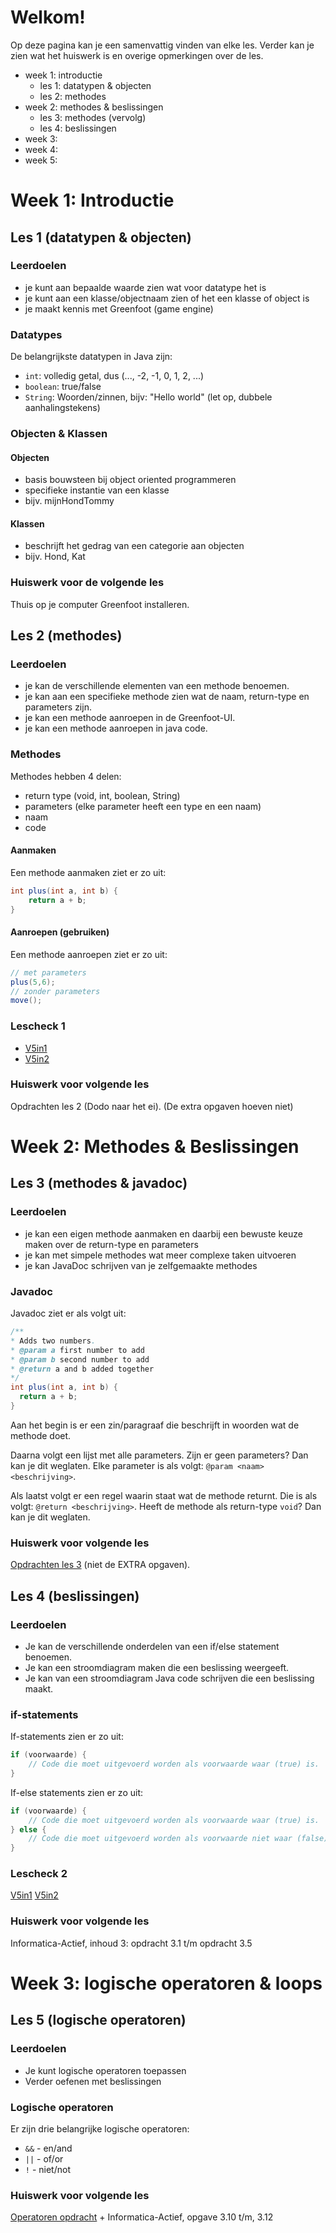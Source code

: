 # Welkom!

Op deze pagina kan je een samenvattig vinden van elke les. Verder kan je zien wat het huiswerk is en overige opmerkingen over de les.

- week 1: introductie
    - les 1: datatypen & objecten
    - les 2: methodes
- week 2: methodes & beslissingen
    - les 3: methodes (vervolg)
    - les 4: beslissingen
- week 3:
- week 4:
- week 5:

# Week 1: Introductie
## Les 1 (datatypen & objecten)

### Leerdoelen
- je kunt aan bepaalde waarde zien wat voor datatype het is
- je kunt aan een klasse/objectnaam zien of het een klasse of object is
- je maakt kennis met Greenfoot (game engine)

### Datatypes
De belangrijkste datatypen in Java zijn:
- `int`: volledig getal, dus (..., -2, -1, 0, 1, 2, ...)
- `boolean`: true/false
- `String`: Woorden/zinnen, bijv: "Hello world" (let op, dubbele aanhalingstekens)

### Objecten & Klassen
#### Objecten
- basis bouwsteen bij object oriented programmeren
- specifieke instantie van een klasse
- bijv. mijnHondTommy

#### Klassen
- beschrijft het gedrag van een categorie aan objecten
- bijv. Hond, Kat

### Huiswerk voor de volgende les
Thuis op je computer Greenfoot installeren.

## Les 2 (methodes)

### Leerdoelen
- je kan de verschillende elementen van een methode benoemen.
- je kan aan een specifieke methode zien wat de naam, return-type en  parameters zijn.
- je kan een methode aanroepen in de Greenfoot-UI.
- je kan een methode aanroepen in java code.

### Methodes

Methodes hebben 4 delen:
- return type (void, int, boolean, String)
- parameters (elke parameter heeft een type en een naam)
- naam
- code

#### Aanmaken

Een methode aanmaken ziet er zo uit:

```java
int plus(int a, int b) {
    return a + b;
}
```

#### Aanroepen (gebruiken)

Een methode aanroepen ziet er zo uit:

```java
// met parameters
plus(5,6);
// zonder parameters
move();
```

### Lescheck 1
- [V5in1](https://forms.gle/LqQKoRQH184xmVwu8)
- [V5in2](https://forms.gle/Thsmugy1AgHyvMc99)

### Huiswerk voor volgende les
Opdrachten les 2 (Dodo naar het ei). (De extra opgaven hoeven niet)

# Week 2: Methodes & Beslissingen
## Les 3 (methodes & javadoc)
### Leerdoelen
- je kan een eigen methode aanmaken en daarbij een bewuste keuze maken over de return-type en parameters
- je kan met simpele methodes wat meer complexe taken uitvoeren
- je kan JavaDoc schrijven van je zelfgemaakte methodes

### Javadoc
Javadoc ziet er als volgt uit:

```java
/**
* Adds two numbers.
* @param a first number to add
* @param b second number to add
* @return a and b added together
*/
int plus(int a, int b) {
  return a + b;
}
```

Aan het begin is er een zin/paragraaf die beschrijft in woorden wat de methode doet. 

Daarna volgt een lijst met alle parameters. Zijn er geen parameters? Dan kan je dit weglaten. Elke parameter is als volgt: `@param <naam> <beschrijving>`.


Als laatst volgt er een regel waarin staat wat de methode returnt. Die is als volgt: `@return <beschrijving>`. Heeft de methode als return-type `void`? Dan kan je dit weglaten. 

### Huiswerk voor volgende les
[Opdrachten les 3](Opdrachten_les3.md) (niet de EXTRA opgaven).

## Les 4 (beslissingen)
### Leerdoelen
- Je kan de verschillende onderdelen van een if/else statement benoemen.
- Je kan een stroomdiagram maken die een beslissing weergeeft.
- Je kan van een stroomdiagram Java code schrijven die een beslissing maakt.

### if-statements

If-statements zien er zo uit:

```java
if (voorwaarde) {
    // Code die moet uitgevoerd worden als voorwaarde waar (true) is.
}
```

If-else statements zien er zo uit:

```java
if (voorwaarde) {
    // Code die moet uitgevoerd worden als voorwaarde waar (true) is.
} else {
    // Code die moet uitgevoerd worden als voorwaarde niet waar (false) is.
}
```

### Lescheck 2
[V5in1](https://forms.gle/xGuRdef3sgGBQbW18)
[V5in2](https://forms.gle/j9fSBjFdLyMiXZqm9)

### Huiswerk voor volgende les
Informatica-Actief, inhoud 3: opdracht 3.1 t/m opdracht 3.5

# Week 3: logische operatoren & loops

## Les 5 (logische operatoren)

### Leerdoelen
- Je kunt logische operatoren toepassen
- Verder oefenen met beslissingen

### Logische operatoren

Er zijn drie belangrijke logische operatoren:
- `&&` - en/and
- `||` - of/or
- `!` - niet/not

### Huiswerk voor volgende les
[Operatoren opdracht](Operatoren.md) + Informatica-Actief, opgave 3.10 t/m, 3.12